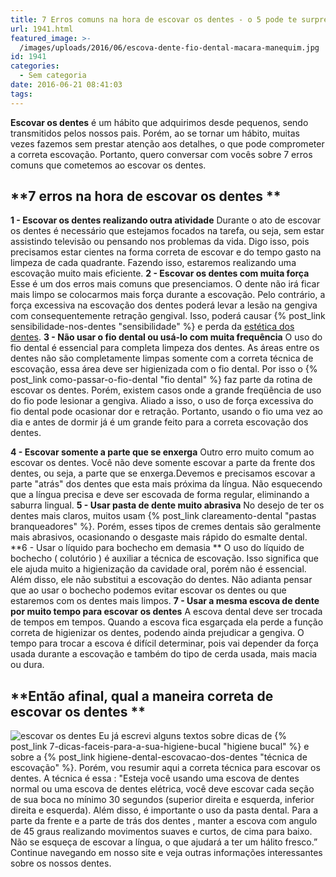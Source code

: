 ```yaml
---
title: 7 Erros comuns na hora de escovar os dentes - o 5 pode te surpreender
url: 1941.html
featured_image: >-
  /images/uploads/2016/06/escova-dente-fio-dental-macara-manequim.jpg
id: 1941
categories:
  - Sem categoria
date: 2016-06-21 08:41:03
tags:
---
```


**Escovar os dentes** é um hábito que adquirimos desde pequenos, sendo transmitidos pelos nossos pais. Porém, ao se tornar um hábito, muitas vezes fazemos sem prestar atenção aos detalhes, o que pode comprometer a correta escovação. Portanto, quero conversar com vocês sobre 7 erros comuns que cometemos ao escovar os dentes.

**7 erros na hora de escovar os dentes **
-----------------------------------------

**1 - Escovar os dentes realizando outra atividade** Durante o ato de escovar os dentes é necessário que estejamos focados na tarefa, ou seja, sem estar assistindo televisão ou pensando nos problemas da vida. Digo isso, pois precisamos estar cientes na forma correta de escovar e do tempo gasto na limpeza de cada quadrante. Fazendo isso, estaremos realizando uma escovação muito mais eficiente. **2 - Escovar os dentes com muita força** Esse é um dos erros mais comuns que presenciamos. O dente não irá ficar mais limpo se colocarmos mais força durante a escovação. Pelo contrário, a força excessiva na escovação dos dentes poderá levar a lesão na gengiva com consequentemente retração gengival. Isso, poderá causar {% post_link sensibilidade-nos-dentes "sensibilidade" %} e perda da [estética dos dentes](/tratamentos/estetica-dos-dentes/). **3 - Não usar o fio dental ou usá-lo com muita frequência** O uso do fio dental é essencial para completa limpeza dos dentes. As áreas entre os dentes não são completamente limpas somente com a correta técnica de escovação, essa área deve ser higienizada com o fio dental. Por isso o {% post_link como-passar-o-fio-dental "fio dental" %} faz parte da rotina de escovar os dentes. Porém, existem casos onde a grande freqüência de uso do fio pode lesionar a gengiva. Aliado a isso, o uso de força excessiva do fio dental pode ocasionar dor e retração. Portanto, usando o fio uma vez ao dia e antes de dormir já é um grande feito para a correta escovação dos dentes.

**4 - Escovar somente a parte que se enxerga** Outro erro muito comum ao escovar os dentes. Você não deve somente escovar a parte da frente dos dentes, ou seja, a parte que se enxerga.Devemos e precisamos escovar a parte "atrás" dos dentes que esta mais próxima da língua. Não esquecendo que a língua precisa e deve ser escovada de forma regular, eliminando a saburra lingual. **5 - Usar pasta de dente muito abrasiva** No desejo de ter os dentes mais claros, muitos usam {% post_link clareamento-dental "pastas branqueadores" %}. Porém, esses tipos de cremes dentais são geralmente mais abrasivos, ocasionando o desgaste mais rápido do esmalte dental. **6 - Usar o líquido para bochecho em demasia ** O uso do líquido de bochecho ( colutório ) é auxiliar a técnica de escovação. Isso significa que ele ajuda muito a higienização da cavidade oral, porém não é essencial. Além disso, ele não substitui a escovação do dentes. Não adianta pensar que ao usar o bochecho podemos evitar escovar os dentes ou que estaremos com os dentes mais limpos. **7 - Usar a mesma escova de dente por muito tempo para escovar os dentes** A escova dental deve ser trocada de tempos em tempos. Quando a escova fica esgarçada ela perde a função correta de higienizar os dentes, podendo ainda prejudicar a gengiva. O tempo para trocar a escova é difícil determinar, pois vai depender da força usada durante a escovação e também do tipo de cerda usada, mais macia ou dura.

**Então afinal, qual a maneira correta de escovar os dentes **
--------------------------------------------------------------

![escovar os dentes](/images/uploads/2016/06/escovar-os-dentes.jpg) Eu já escrevi alguns textos sobre dicas de {% post_link 7-dicas-faceis-para-a-sua-higiene-bucal "higiene bucal" %} e sobre a {% post_link higiene-dental-escovacao-dos-dentes "técnica de escovação" %}. Porém, vou resumir aqui a correta técnica para escovar os dentes. A técnica é essa : "Esteja você usando uma escova de dentes normal ou uma escova de dentes elétrica, você deve escovar cada seção de sua boca no mínimo 30 segundos (superior direita e esquerda, inferior direita e esquerda). Além disso, é importante o uso da pasta dental. Para a parte da frente e a parte de trás dos dentes , manter a escova com angulo de 45 graus realizando movimentos suaves e curtos, de cima para baixo. Não se esqueça de escovar a língua, o que ajudará a ter um hálito fresco.” Continue navegando em nosso site e veja outras informações interessantes sobre os nossos dentes.